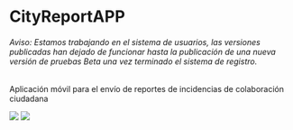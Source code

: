 # CityReportAPP
###### Aviso: Estamos trabajando en el sistema de usuarios, las versiones publicadas han dejado de funcionar hasta la publicación de una nueva versión de pruebas Beta una vez terminado el sistema de registro.

Aplicación móvil para el envío de reportes de incidencias de colaboración ciudadana

![](https://i.gyazo.com/2879c067aa1f52620470a8b5085d564d.png)
![](https://i.gyazo.com/b87d71d7fc815ce2cd882e46fcd1b03f.png)
